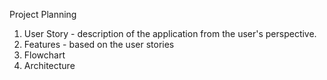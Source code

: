 Project Planning

1. User Story - description of the application from the user's perspective.
2. Features - based on the user stories
3. Flowchart
4. Architecture
